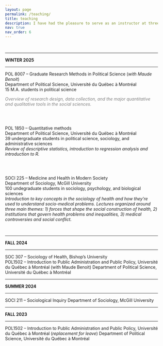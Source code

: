```yaml
---
layout: page
permalink: /teaching/
title: teaching
description: I have had the pleasure to serve as an instructor at three universities in the past few years. Here's an overview of the courses I taught.
nav: true
nav_order: 6
---
```

<br>

<hr>
<b>WINTER 2025</b>
<hr>

POL 8007 – Graduate Research Methods in Political Science (<i>with Maude Benoit</i>)<br>
Department of Political Science, Université du Québec à Montréal<br>
15 M.A. students in political science
<p style="color: grey;"><i>Overview of research design, data collection, and the major quantitative and qualitative tools in the social sciences.</i></p>

<br>
<br>

POL 1850 – Quantitative methods<br>
Department of Political Science, Université du Québec à Montréal<br>
39 undergraduate students in political science, sociology, and administrative sciences<br>
<i>Review of descriptive statistics, introduction to regression analysis and introduction to R.</i>

<br>
<br>

SOCI 225 – Medicine and Health in Modern Society<br>
Department of Sociology, McGill University<br>
100 undegraduate students in sociology, psychology, and biological sciences<br>
<i>Introduction to key concepts in the sociology of health and how they're used to understand socio-medical problems. Lectures organized around three main themes: 1) forces that shape the social construction of health, 2) institutions that govern health problems and inequalities, 3) medical controversies and social conflict.</i>

<br>

<hr>
<b>FALL 2024</b>
<hr>
SOC 307 – Sociology of Health, Bishop’s University

<br>
POL1502 – Introduction to Public Administration and Public Policy, Université du Québec à Montréal (with Maude Benoit)
Department of Political Science, Université du Québec à Montréal

<br>

<hr>
<b>SUMMER 2024</b>
<hr>
SOCI 211 – Sociological Inquiry
Department of Sociology, McGill University

<hr>
<b>FALL 2023</b>
<hr>
POL1502 – Introduction to Public Administration and Public Policy, Université du Québec à Montréal (<i>replacement for leave</i>)
Department of Political Science, Université du Québec à Montréal

